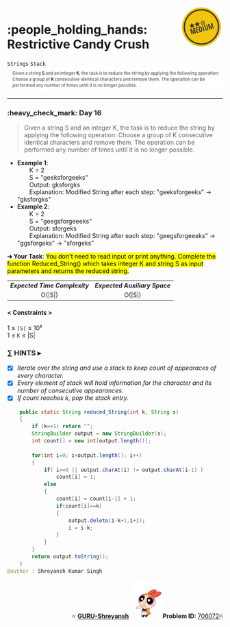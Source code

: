 <img align='right' src="https://github.com/guru-shreyansh/GeeksforGeeks-30-Days-of-Code/blob/main/!DOC!/Medium%232.png" width="100">
<h1>:people_holding_hands: Restrictive Candy Crush</h1>

`Strings`
`Stack`
<img align='centre' src="https://github.com/guru-shreyansh/GeeksforGeeks-30-Days-of-Code/blob/main/Day%3C16%3E/D16.png">
________________________________________________________________________________________________________________________________________________________
<h3>:heavy_check_mark: Day 16</h3>
<blockquote>Given a string S and an integer K, the task is to reduce the string by applying the following operation:
Choose a group of K consecutive identical characters and remove them. The operation can be performed any number of times until it is no longer possible.</blockquote>

* **Example 1**:<br>
&emsp;&emsp;K = 2<br>
&emsp;&emsp;S = "geeksforgeeks"<br>
&emsp;&emsp;Output: gksforgks<br>
&emsp;&emsp;Explanation: Modified String after each step: "geeksforgeeks" -> "gksforgks"<br>
* **Example 2**:<br>
&emsp;&emsp;K = 2<br>
&emsp;&emsp;S = "geegsforgeeeks"<br>
&emsp;&emsp;Output: sforgeks<br>
&emsp;&emsp;Explanation: Modified String after each step: "geegsforgeeeks" -> "ggsforgeks" -> "sforgeks"<br>

**➔ Your Task**:
<mark>You don't need to read input or print anything. Complete the function Reduced_String() which takes integer K and string S as input parameters and returns the reduced string.</mark>

<table align="center">
      <tr><td><em><b>Expected Time Complexity</td> <td><em><b>Expected Auxiliary Space</td></tr>
      <tr><td align="center">O(|S|)</td> <td align="center">O(|S|)</td></tr>
</table>

#### < Constraints >
1  ≤ ` |S| ` ≤  10⁵<br>
1  ≤ ` K ` ≤  |S|

###      ∑ HINTS ▸
- [x] _Iterate over the string and use a stack to keep count of appearaces of every character._
- [x] _Every element of stack will hold information for the character and its number of consecutive appearances._
- [x] _If count reaches k, pop the stack entry._
```java
    public static String reduced_String(int k, String s)
    {
        if (k==1) return "";
        StringBuilder output = new StringBuilder(s);
        int count[] = new int[output.length()];
    
        for(int i=0; i<output.length(); i++)
        {
            if( i==0 || output.charAt(i) != output.charAt(i-1) )
                count[i] = 1;
            else
            {
                count[i] = count[i-1] + 1;
                if(count[i]==k)
                {
                    output.delete(i-k+1,i+1);
                    i = i-k;
                }   
            }
        }
        return output.toString();
    }
@author : Shreyansh Kumar Singh
```
<p align="right"> ⭐️ <a href="https://github.com/GURU-Shreyansh" target="_blank"> <b>GURU-Shreyansh</b></a>
      <img src="https://github.com/guru-shreyansh/GeeksforGeeks-30-Days-of-Code/blob/main/!DOC!/GIF--Happy-Powerpuff-Girls-Qakyyrk1IKwuK8YtQ6.gif" width="75"><b>Problem ID: </b><a href="https://practice.geeksforgeeks.org/problems/8c8f95810b05b4cab665f2997d36991bd58308a2/1/?track=30-DOC-day-16&batchId=320" align="left">706072</a>🖱</p>
<!--
#GURU ツ
-->
